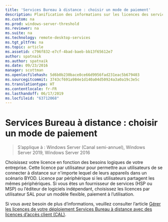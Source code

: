 ```yaml
---
title: 'Services Bureau à distance : choisir un mode de paiement'
description: Planification des informations sur les licences des services Bureau à distance.
ms.custom: na
ms.prod: windows-server-threshold
ms.reviewer: na
ms.suite: na
ms.technology: remote-desktop-services
ms.tgt_pltfrm: na
ms.topic: article
ms.assetid: c796f832-e7cf-4bad-baeb-bb13f65612e7
author: spatnaik
ms.author: spatnaik
ms.date: 09/23/2016
manager: scottman
ms.openlocfilehash: 5d6b0b230bace0ce66d9956fad231eac5b679403
ms.sourcegitcommit: 3743cf691a984e1d140a04d50924a3a0a19c3e5c
ms.translationtype: HT
ms.contentlocale: fr-FR
ms.lasthandoff: 06/17/2019
ms.locfileid: "63712068"
---
```

# <a name="remote-desktop-services---choose-how-you-pay"></a>Services Bureau à distance : choisir un mode de paiement

>S’applique à : Windows Server (Canal semi-annuel), Windows Server 2019, Windows Server 2016

Choisissez votre licence en fonction des besoins logiques de votre entreprise. Cette licence par utilisateur pour permettre aux utilisateurs de se connecter à distance sur n'importe lequel de leurs appareils dans un scénario BYOD. Licence par périphérique si les utilisateurs partagent les mêmes périphériques. Si vous êtes un fournisseur de services (HSP ou MSP) ou l’éditeur de logiciels indépendant, choisissez les licences par utilisateur SAL pour un modèle flexible, paiement à l’utilisation.

Si vous avez besoin de plus d’informations, veuillez consulter l’article [Gérer les licences de votre déploiement Services Bureau à distance avec des licences d’accès client (CAL)](rds-client-access-license.md).
